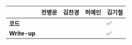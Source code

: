 |              | 전병운 | 김찬경 | 허예인 | 김기철 | 
| ------------ | ------ | ------ | ------ | ------ | 
| **코드**     |  |  |  |:white_check_mark:|
| **Write-up**|  |  |  |:white_check_mark:|

